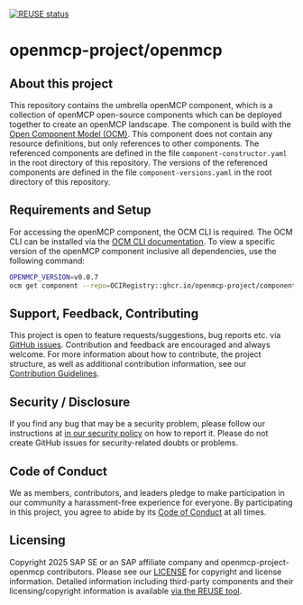 [![REUSE status](https://api.reuse.software/badge/github.com/openmcp-project/openmcp-project-openmcp)](https://api.reuse.software/info/github.com/openmcp-project/openmcp-project-openmcp)

# openmcp-project/openmcp

## About this project

This repository contains the umbrella openMCP component, which is a collection of openMCP open-source components which can be deployed together to create an openMCP landscape.
The component is build with the [Open Component Model (OCM)](https://ocm.software). This component does not contain any resource definitions, but only references to other components.
The referenced components are defined in the file `component-constructor.yaml` in the root directory of this repository.
The versions of the referenced components are defined in the file `component-versions.yaml` in the root directory of this repository.

## Requirements and Setup

For accessing the openMCP component, the OCM CLI is required. The OCM CLI can be installed via the [OCM CLI documentation](https://ocm.software/docs/getting-started/installation/).
To view a specific version of the openMCP component inclusive all dependencies, use the following command:

```bash
OPENMCP_VERSION=v0.0.7
ocm get component --repo=OCIRegistry::ghcr.io/openmcp-project/components github.com/openmcp-project/openmcp:${OPENMCP_VERSION} -o yaml --recursive
```

## Support, Feedback, Contributing

This project is open to feature requests/suggestions, bug reports etc. via [GitHub issues](https://github.com/openmcp-project/openmcp-project-openmcp/issues). Contribution and feedback are encouraged and always welcome. For more information about how to contribute, the project structure, as well as additional contribution information, see our [Contribution Guidelines](CONTRIBUTING.md).

## Security / Disclosure
If you find any bug that may be a security problem, please follow our instructions at [in our security policy](https://github.com/openmcp-project/openmcp-project-openmcp/security/policy) on how to report it. Please do not create GitHub issues for security-related doubts or problems.

## Code of Conduct

We as members, contributors, and leaders pledge to make participation in our community a harassment-free experience for everyone. By participating in this project, you agree to abide by its [Code of Conduct](https://github.com/SAP/.github/blob/main/CODE_OF_CONDUCT.md) at all times.

## Licensing

Copyright 2025 SAP SE or an SAP affiliate company and openmcp-project-openmcp contributors. Please see our [LICENSE](LICENSE) for copyright and license information. Detailed information including third-party components and their licensing/copyright information is available [via the REUSE tool](https://api.reuse.software/info/github.com/openmcp-project/openmcp-project-openmcp).
